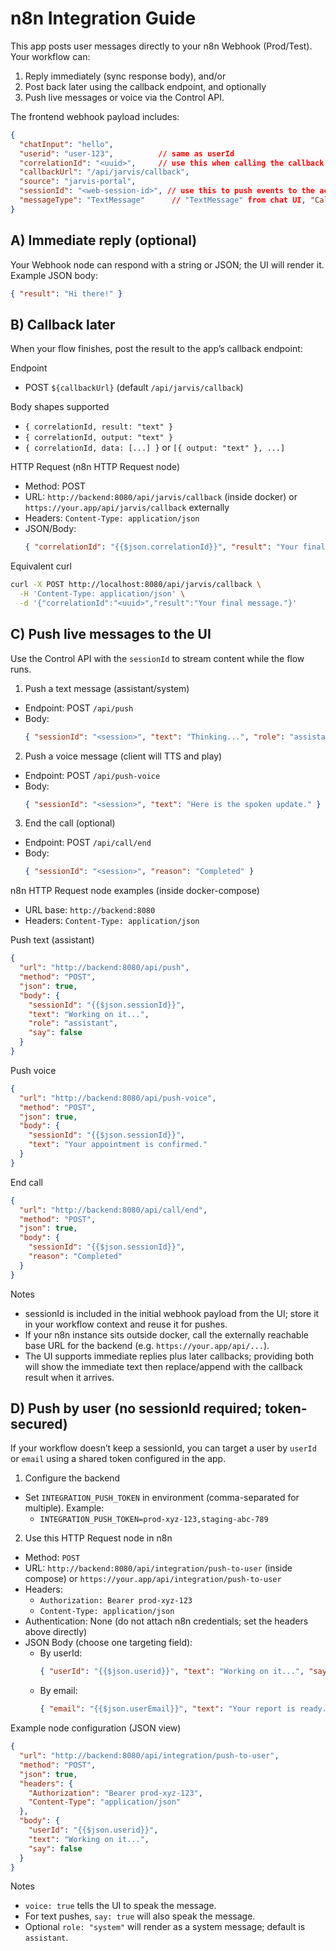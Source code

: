 # n8n Integration Guide

This app posts user messages directly to your n8n Webhook (Prod/Test). Your workflow can:

1) Reply immediately (sync response body), and/or
2) Post back later using the callback endpoint, and optionally
3) Push live messages or voice via the Control API.

The frontend webhook payload includes:

```json
{
  "chatInput": "hello",
  "userid": "user-123",          // same as userId
  "correlationId": "<uuid>",     // use this when calling the callback endpoint
  "callbackUrl": "/api/jarvis/callback",
  "source": "jarvis-portal",
  "sessionId": "<web-session-id>", // use this to push events to the active UI
  "messageType": "TextMessage"      // "TextMessage" from chat UI, "CallMessage" for voice/call flows
}
```

## A) Immediate reply (optional)
Your Webhook node can respond with a string or JSON; the UI will render it. Example JSON body:

```json
{ "result": "Hi there!" }
```

## B) Callback later
When your flow finishes, post the result to the app’s callback endpoint:

Endpoint
- POST `${callbackUrl}` (default `/api/jarvis/callback`)

Body shapes supported
- `{ correlationId, result: "text" }`
- `{ correlationId, output: "text" }`
- `{ correlationId, data: [...] }` or `[{ output: "text" }, ...]`

HTTP Request (n8n HTTP Request node)
- Method: POST
- URL: `http://backend:8080/api/jarvis/callback` (inside docker) or `https://your.app/api/jarvis/callback` externally
- Headers: `Content-Type: application/json`
- JSON/Body:
  ```json
  { "correlationId": "{{$json.correlationId}}", "result": "Your final message." }
  ```

Equivalent curl
```bash
curl -X POST http://localhost:8080/api/jarvis/callback \
  -H 'Content-Type: application/json' \
  -d '{"correlationId":"<uuid>","result":"Your final message."}'
```

## C) Push live messages to the UI
Use the Control API with the `sessionId` to stream content while the flow runs.

1) Push a text message (assistant/system)
- Endpoint: POST `/api/push`
- Body:
  ```json
  { "sessionId": "<session>", "text": "Thinking...", "role": "assistant", "say": false }
  ```

2) Push a voice message (client will TTS and play)
- Endpoint: POST `/api/push-voice`
- Body:
  ```json
  { "sessionId": "<session>", "text": "Here is the spoken update." }
  ```

3) End the call (optional)
- Endpoint: POST `/api/call/end`
- Body:
  ```json
  { "sessionId": "<session>", "reason": "Completed" }
  ```

n8n HTTP Request node examples (inside docker-compose)
- URL base: `http://backend:8080`
- Headers: `Content-Type: application/json`

Push text (assistant)
```json
{
  "url": "http://backend:8080/api/push",
  "method": "POST",
  "json": true,
  "body": {
    "sessionId": "{{$json.sessionId}}",
    "text": "Working on it...",
    "role": "assistant",
    "say": false
  }
}
```

Push voice
```json
{
  "url": "http://backend:8080/api/push-voice",
  "method": "POST",
  "json": true,
  "body": {
    "sessionId": "{{$json.sessionId}}",
    "text": "Your appointment is confirmed."
  }
}
```

End call
```json
{
  "url": "http://backend:8080/api/call/end",
  "method": "POST",
  "json": true,
  "body": {
    "sessionId": "{{$json.sessionId}}",
    "reason": "Completed"
  }
}
```

Notes
- sessionId is included in the initial webhook payload from the UI; store it in your workflow context and reuse it for pushes.
- If your n8n instance sits outside docker, call the externally reachable base URL for the backend (e.g. `https://your.app/api/...`).
- The UI supports immediate replies plus later callbacks; providing both will show the immediate text then replace/append with the callback result when it arrives.

## D) Push by user (no sessionId required; token-secured)
If your workflow doesn’t keep a sessionId, you can target a user by `userId` or `email` using a shared token configured in the app.

1) Configure the backend
- Set `INTEGRATION_PUSH_TOKEN` in environment (comma-separated for multiple). Example:
  - `INTEGRATION_PUSH_TOKEN=prod-xyz-123,staging-abc-789`

2) Use this HTTP Request node in n8n
- Method: `POST`
- URL: `http://backend:8080/api/integration/push-to-user` (inside compose) or `https://your.app/api/integration/push-to-user`
- Headers:
  - `Authorization: Bearer prod-xyz-123`
  - `Content-Type: application/json`
 - Authentication: None (do not attach n8n credentials; set the headers above directly)
- JSON Body (choose one targeting field):
  - By userId:
    ```json
    { "userId": "{{$json.userid}}", "text": "Working on it...", "say": false }
    ```
  - By email:
    ```json
    { "email": "{{$json.userEmail}}", "text": "Your report is ready.", "voice": true }
    ```

Example node configuration (JSON view)
```json
{
  "url": "http://backend:8080/api/integration/push-to-user",
  "method": "POST",
  "json": true,
  "headers": {
    "Authorization": "Bearer prod-xyz-123",
    "Content-Type": "application/json"
  },
  "body": {
    "userId": "{{$json.userid}}",
    "text": "Working on it...",
    "say": false
  }
}
```

Notes
- `voice: true` tells the UI to speak the message.
- For text pushes, `say: true` will also speak the message.
- Optional `role: "system"` will render as a system message; default is `assistant`.
